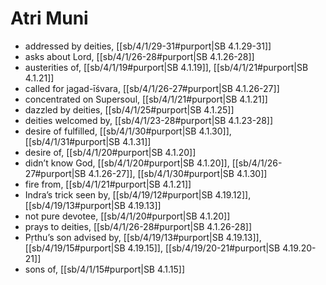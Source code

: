 # Atri Muni

* addressed by deities, [[sb/4/1/29-31#purport|SB 4.1.29-31]]
* asks about Lord, [[sb/4/1/26-28#purport|SB 4.1.26-28]]
* austerities of, [[sb/4/1/19#purport|SB 4.1.19]], [[sb/4/1/21#purport|SB 4.1.21]]
* called for jagad-īśvara, [[sb/4/1/26-27#purport|SB 4.1.26-27]]
* concentrated on Supersoul, [[sb/4/1/21#purport|SB 4.1.21]]
* dazzled by deities, [[sb/4/1/25#purport|SB 4.1.25]]
* deities welcomed by, [[sb/4/1/23-28#purport|SB 4.1.23-28]]
* desire of fulfilled, [[sb/4/1/30#purport|SB 4.1.30]], [[sb/4/1/31#purport|SB 4.1.31]]
* desire of, [[sb/4/1/20#purport|SB 4.1.20]]
* didn’t know God, [[sb/4/1/20#purport|SB 4.1.20]], [[sb/4/1/26-27#purport|SB 4.1.26-27]], [[sb/4/1/30#purport|SB 4.1.30]]
* fire from, [[sb/4/1/21#purport|SB 4.1.21]]
* Indra’s trick seen by, [[sb/4/19/12#purport|SB 4.19.12]], [[sb/4/19/13#purport|SB 4.19.13]]
* not pure devotee, [[sb/4/1/20#purport|SB 4.1.20]]
* prays to deities, [[sb/4/1/26-28#purport|SB 4.1.26-28]]
* Pṛthu’s son advised by, [[sb/4/19/13#purport|SB 4.19.13]], [[sb/4/19/15#purport|SB 4.19.15]], [[sb/4/19/20-21#purport|SB 4.19.20-21]]
* sons of, [[sb/4/1/15#purport|SB 4.1.15]]
